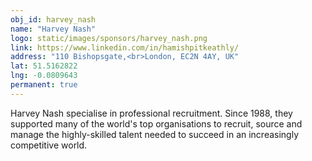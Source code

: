 ```yaml
---
obj_id: harvey_nash
name: "Harvey Nash"
logo: static/images/sponsors/harvey_nash.png
link: https://www.linkedin.com/in/hamishpitkeathly/
address: "110 Bishopsgate,<br>London, EC2N 4AY, UK"
lat: 51.5162822
lng: -0.0809643
permanent: true
---
```

Harvey Nash specialise in professional recruitment.
Since 1988, they supported many of the world's top organisations to recruit, source and manage the highly-skilled talent needed to succeed in an increasingly competitive world.